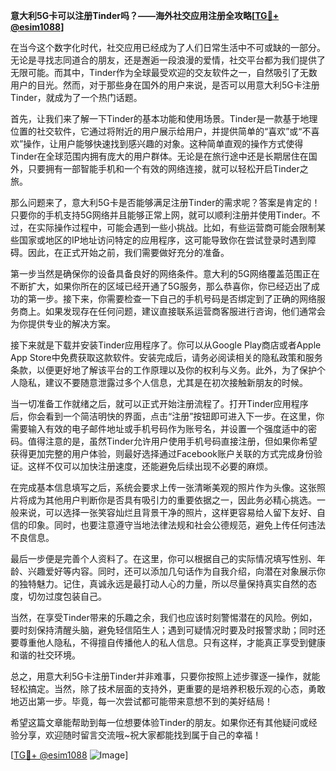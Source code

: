 **意大利5G卡可以注册Tinder吗？——海外社交应用注册全攻略[[TG💪+ @esim1088](https://t.me/s/esim1088)]**

在当今这个数字化时代，社交应用已经成为了人们日常生活中不可或缺的一部分。无论是寻找志同道合的朋友，还是邂逅一段浪漫的爱情，社交平台都为我们提供了无限可能。而其中，Tinder作为全球最受欢迎的交友软件之一，自然吸引了无数用户的目光。然而，对于那些身在国外的用户来说，是否可以用意大利5G卡注册Tinder，就成为了一个热门话题。

首先，让我们来了解一下Tinder的基本功能和使用场景。Tinder是一款基于地理位置的社交软件，它通过将附近的用户展示给用户，并提供简单的“喜欢”或“不喜欢”操作，让用户能够快速找到感兴趣的对象。这种简单直观的操作方式使得Tinder在全球范围内拥有庞大的用户群体。无论是在旅行途中还是长期居住在国外，只要拥有一部智能手机和一个有效的网络连接，就可以轻松开启Tinder之旅。

那么问题来了，意大利5G卡是否能够满足注册Tinder的需求呢？答案是肯定的！只要你的手机支持5G网络并且能够正常上网，就可以顺利注册并使用Tinder。不过，在实际操作过程中，可能会遇到一些小挑战。比如，有些运营商可能会限制某些国家或地区的IP地址访问特定的应用程序，这可能导致你在尝试登录时遇到障碍。因此，在正式开始之前，我们需要做好充分的准备。

第一步当然是确保你的设备具备良好的网络条件。意大利的5G网络覆盖范围正在不断扩大，如果你所在的区域已经开通了5G服务，那么恭喜你，你已经迈出了成功的第一步。接下来，你需要检查一下自己的手机号码是否绑定到了正确的网络服务商上。如果发现存在任何问题，建议直接联系运营商客服进行咨询，他们通常会为你提供专业的解决方案。

接下来就是下载并安装Tinder应用程序了。你可以从Google Play商店或者Apple App Store中免费获取这款软件。安装完成后，请务必阅读相关的隐私政策和服务条款，以便更好地了解该平台的工作原理以及你的权利与义务。此外，为了保护个人隐私，建议不要随意泄露过多个人信息，尤其是在初次接触新朋友的时候。

当一切准备工作就绪之后，就可以正式开始注册流程了。打开Tinder应用程序后，你会看到一个简洁明快的界面，点击“注册”按钮即可进入下一步。在这里，你需要输入有效的电子邮件地址或手机号码作为账号名，并设置一个强度适中的密码。值得注意的是，虽然Tinder允许用户使用手机号码直接注册，但如果你希望获得更加完整的用户体验，则最好选择通过Facebook账户关联的方式完成身份验证。这样不仅可以加快注册速度，还能避免后续出现不必要的麻烦。

在完成基本信息填写之后，系统会要求上传一张清晰美观的照片作为头像。这张照片将成为其他用户判断你是否具有吸引力的重要依据之一，因此务必精心挑选。一般来说，可以选择一张笑容灿烂且背景干净的照片，这样更容易给人留下友好、自信的印象。同时，也要注意遵守当地法律法规和社会公德规范，避免上传任何违法不良信息。

最后一步便是完善个人资料了。在这里，你可以根据自己的实际情况填写性别、年龄、兴趣爱好等内容。同时，还可以添加几句话作为自我介绍，向潜在对象展示你的独特魅力。记住，真诚永远是最打动人心的力量，所以尽量保持真实自然的态度，切勿过度包装自己。

当然，在享受Tinder带来的乐趣之余，我们也应该时刻警惕潜在的风险。例如，要时刻保持清醒头脑，避免轻信陌生人；遇到可疑情况时要及时报警求助；同时还要尊重他人隐私，不得擅自传播他人的私人信息。只有这样，才能真正享受到健康和谐的社交环境。

总之，用意大利5G卡注册Tinder并非难事，只要你按照上述步骤逐一操作，就能轻松搞定。当然，除了技术层面的支持外，更重要的是培养积极乐观的心态，勇敢地迈出第一步。毕竟，每一次尝试都可能带来意想不到的美好结局！

希望这篇文章能帮助到每一位想要体验Tinder的朋友。如果你还有其他疑问或经验分享，欢迎随时留言交流哦~祝大家都能找到属于自己的幸福！

[[TG💪+ @esim1088](https://t.me/s/esim1088) ![Image](https://i.postimg.cc/4NQfJmqS/Snipaste-2025-05-13-00-14-12.png)]